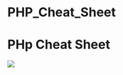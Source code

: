 # PHP_Cheat_Sheet
<!DOCTYPE html>
<html>
<head>
<title></title>
</head>
<body>
<h1>PHp Cheat Sheet</h1>
<img src="Download/PHP.png">
</body>
</html>
